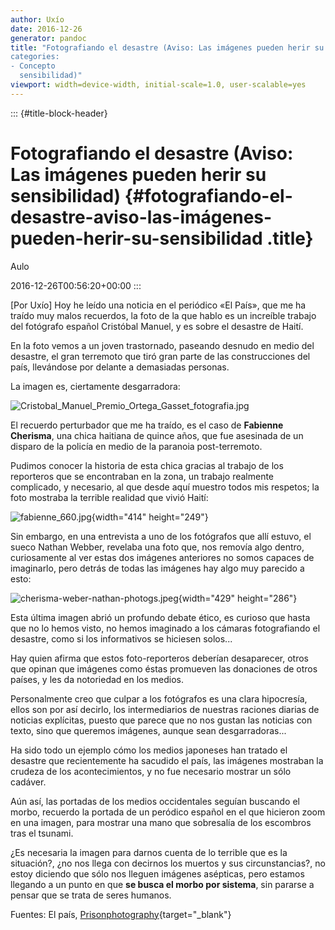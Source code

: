 ```yaml
---
author: Uxío
date: 2016-12-26
generator: pandoc
title: "Fotografiando el desastre (Aviso: Las imágenes pueden herir su
categories:
- Concepto
  sensibilidad)"
viewport: width=device-width, initial-scale=1.0, user-scalable=yes
---
```


::: {#title-block-header}
# Fotografiando el desastre (Aviso: Las imágenes pueden herir su sensibilidad) {#fotografiando-el-desastre-aviso-las-imágenes-pueden-herir-su-sensibilidad .title}

Aulo

2016-12-26T00:56:20+00:00
:::

\[Por Uxío\] Hoy he leído una noticia en el periódico «El País», que me
ha traído muy malos recuerdos, la foto de la que hablo es un increíble
trabajo del fotógrafo español Cristóbal Manuel, y es sobre el desastre
de Haití.

En la foto vemos a un joven trastornado, paseando desnudo en medio del
desastre, el gran terremoto que tiró gran parte de las construcciones
del país, llevándose por delante a demasiadas personas.

La imagen es, ciertamente desgarradora:

![Cristobal_Manuel_Premio_Ortega_Gasset_fotografia.jpg](http://www.entelequia.bligoo.com/media/users/1/79903/images/public/4621/Cristobal_Manuel_Premio_Ortega_Gasset_fotografia.jpg?v=1302679447374)

El recuerdo perturbador que me ha traído, es el caso de **Fabienne
Cherisma**, una chica haitiana de quince años, que fue asesinada de un
disparo de la policía en medio de la paranoia post-terremoto.

Pudimos conocer la historia de esta chica gracias al trabajo de los
reporteros que se encontraban en la zona, un trabajo realmente
complicado, y necesario, al que desde aquí muestro todos mis respetos;
la foto mostraba la terrible realidad que vivió Haití:

![fabienne_660.jpg](http://www.entelequia.bligoo.com/media/users/1/79903/images/public/4621/fabienne_660.jpg?v=1302679843210){width="414"
height="249"}

Sin embargo, en una entrevista a uno de los fotógrafos que allí estuvo,
el sueco Nathan Webber, revelaba una foto que, nos removía algo dentro,
curiosamente al ver estas dos imágenes anteriores no somos capaces de
imaginarlo, pero detrás de todas las imágenes hay algo muy parecido a
esto:

![cherisma-weber-nathan-photogs.jpeg](http://www.entelequia.bligoo.com/media/users/1/79903/images/public/4621/cherisma-weber-nathan-photogs.jpeg?v=1302680095773){width="429"
height="286"}

Esta última imagen abrió un profundo debate ético, es curioso que hasta
que no lo hemos visto, no hemos imaginado a los cámaras fotografiando el
desastre, como si los informativos se hiciesen solos...

Hay quien afirma que estos foto-reporteros deberían desaparecer, otros
que opinan que imágenes como éstas promueven las donaciones de otros
países, y les da notoriedad en los medios.

Personalmente creo que culpar a los fotógrafos es una clara hipocresía,
ellos son por así decirlo, los intermediarios de nuestras raciones
diarias de noticias explícitas, puesto que parece que no nos gustan las
noticias con texto, sino que queremos imágenes, aunque sean
desgarradoras...

Ha sido todo un ejemplo cómo los medios japoneses han tratado el
desastre que recientemente ha sacudido el país, las imágenes mostraban
la crudeza de los acontecimientos, y no fue necesario mostrar un sólo
cadáver.

Aún así, las portadas de los medios occidentales seguían buscando el
morbo, recuerdo la portada de un peródico español en el que hicieron
zoom en una imagen, para mostrar una mano que sobresalía de los
escombros tras el tsunami.

¿Es necesaria la imagen para darnos cuenta de lo terrible que es la
situación?, ¿no nos llega con decirnos los muertos y sus
circunstancias?, no estoy diciendo que sólo nos lleguen imágenes
asépticas, pero estamos llegando a un punto en que **se busca el morbo
por sistema**, sin pararse a pensar que se trata de seres humanos.

Fuentes: El país,
[Prisonphotography](http://prisonphotography.wordpress.com/2011/03/23/brouhaha-in-sweden-following-award-to-paul-hansen-for-his-image-of-fabienne-cherisma/){target="_blank"}
